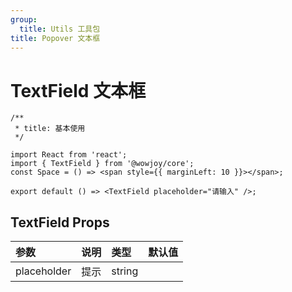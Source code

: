 ```yaml
---
group:
  title: Utils 工具包
title: Popover 文本框
---
```


# TextField 文本框

```tsx
/**
 * title: 基本使用
 */

import React from 'react';
import { TextField } from '@wowjoy/core';
const Space = () => <span style={{ marginLeft: 10 }}></span>;

export default () => <TextField placeholder="请输入" />;
```

## TextField Props

| 参数        | 说明 | 类型   | 默认值 |
| :---------- | :--- | :----- | :----- |
| placeholder | 提示 | string |        |
